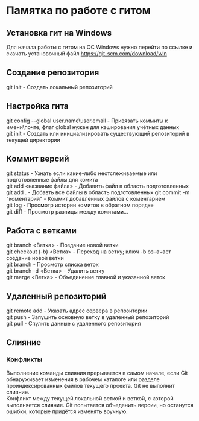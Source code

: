 # Памятка по работе с гитом
## Установка гит на Windows
Для начала работы с гитом на ОС Windows нужно перейти по ссылке и скачать установочный файл <https://git-scm.com/download/win>  
## Создание репозитория
git init - Cоздать локальный репозиторий  
## Настройка гита
git config --global user.name\user.email - Привязать коммиты к имени\почте, флаг global нужен для кэширования учётных данных  
git init - Создать или инициализировать существующий репозиторий в текущей директории  
## Коммит версий
git status - Узнать если какие-либо неотслеживаемые или подготовленные файлы для комита  
git add <название файла> - Добавить файл в область подготовленных  
git add . - Добавть все файлы в область подготовленных
git commit -m "коментарий" - Коммит добавленных файлов с коментарием  
git log - Просмотр истории комитов в обратном порядке  
git diff - Просмотр разницы между комитами...
## Работа с ветками
git branch <Ветка> - Поздание новой ветки  
git checkout (-b) <Ветка> - Переход на ветку; ключ -b означает создание новой ветки  
git branch - Просмотр списка веток  
git branch -d <Ветка> - Удалить ветку  
git merge <Ветка> - Объединение главной и указанной веток  
## Удаленный репозиторий 
git remote add <remote name> <URL> - Указать адрес сервера в репозитории  
git push - Запушить основную ветку в удаленный репозиторий  
git pull - Спулить данные с удаленного репозитория  
## Слияние

### Конфликты
Выполнение команды слияния прерывается в самом начале, если Git обнаруживает изменения в рабочем каталоге или разделе проиндексированных файлов текущего проекта. Git не выполнит слияние.  
Конфликт между текущей локальной веткой и веткой, с которой выполняется слияние. Git попытается объеденить версии, но останутся ошибки, которые придётся изменять вручную.